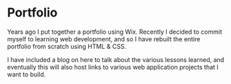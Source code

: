 # Portfolio

Years ago I put together a portfolio using Wix. Recently I decided to commit myself to learning web development, and so I have rebuilt the entire portfolio from scratch using HTML & CSS.

I have included a blog on here to talk about the various lessons learned, and eventually this will also host links to various web application projects that I want to build.

